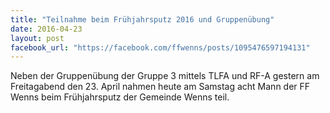 ```yaml
---
title: "Teilnahme beim Frühjahrsputz 2016 und Gruppenübung"
date: 2016-04-23
layout: post
facebook_url: "https://facebook.com/ffwenns/posts/1095476597194131"
---
```


Neben der Gruppenübung der Gruppe 3 mittels TLFA und RF-A gestern am Freitagabend den 23. April nahmen heute am Samstag acht Mann der FF Wenns beim Frühjahrsputz der Gemeinde Wenns teil.